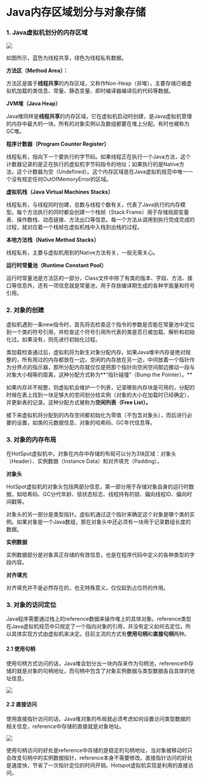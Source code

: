 # Java内存区域划分与对象存储

### 1. Java虚拟机划分的内存区域



![](http://oqag5mdvp.bkt.clouddn.com/201804151949_244.jpg)

如图所示，蓝色为线程共享，绿色为线程私有数据。

**方法区（Method Area）：**

方法区是属于**线程共享**的内存区域，又称作Non-Heap（非堆），主要存储已被虚拟机加载的类信息、常量、静态变量、即时编译器编译后的代码等数据。

**JVM堆（Java Heap）**

Java堆同样是**线程共享**的内存区域，它在虚拟机启动时创建，是Java虚拟机管理的内存中最大的一块。所有的对象实例以及数组都要在堆上分配。有时也被称为GC堆。

**程序计数器（Program Counter Register）**

线程私有，指向下一个要执行的字节码。如果线程正在执行一个Java方法，这个计数器记录的是正在执行的虚拟机字节码指令的地址；如果执行的是Native方法，这个计数器为空（Undefined）。这个内存区域是在Java虚拟机规范中唯一一个没有规定任何OutOfMemoryError的区域。

**虚拟机栈（Java Virtual Machines Stacks）**

线程私有，与线程同时创建，总数与线程个数有关。代表了Java执行的内存模型。每个方法执行的同时都会创建一个栈帧（Stack Frame）用于存储局部变量表、操作数栈、动态链接、方法出口等信息。每一个方法从调用到执行完成完成的过程，就对应着一个栈帧在虚拟机栈中入栈到出栈的过程。

**本地方法栈（Native Method Stacks）**

线程私有，主要与虚拟机用到的Native方法有关，一般无需关心。

**运行时常量池（Runtime Constant Pool）**

运行时常量池是方法区的一部分，Class文件中除了有类的版本、字段、方法、接口等信息外，还有一项信息就是常量池，用于存放编译期生成的各种字面量和符号引用。

### 2. 对象的创建

虚拟机遇到一条new指令时，首先将去检查这个指令的参数是否能在常量池中定位到一个类的符号引用，并检查这个符号引用所代表的类是否已被加载、解析和初始化过。如果没有，则先进行初始化过程。

类加载检查通过后，虚拟机将为新生对象分配内存。如果Java堆中内存是绝对规整的，所有用过的内存都放在一边，空闲的内存放在另一边，中间放着一个指针作为分界点的指示器，那所分配内存就仅仅是把那个指针向空闲空间那边挪动一段与对象大小相等的距离，这种分配方式称为**“指针碰撞”（Bump the Pointer）。**

如果内存并不规整，则虚拟机会维护一个列表，记录哪些内存块是可用的，分配的时候在表上找到一块足够大的空间划分给实例（对象的大小在加载时已经确定），并更新表的记录。这种分配方式被称为**空闲列表（Free List）。**

接下来虚拟机将分配到的内存空间都初始化为零值（不包含对象头），而后进行必要的设置，如类的元数据信息、对象的哈希码、GC年代信息等。

### 3. 对象的内存布局

在HotSpot虚拟机中，对象在内存中存储的布局可以分为3块区域：对象头（Header）、实例数据（Instance Data）和对齐填充（Padding）。

**对象头**

HotSpot虚拟机的对象头包括两部分信息，第一部分用于存储对象自身的运行时数据，如哈希码、GC分代年龄、锁状态标志、线程持有的锁、偏向线程ID、偏向时间戳等。

对象头的另一部分是类型指针。虚拟机通过这个指针来确定这个对象是哪个类的实例。如果对象是一个Java数组，那在对象头中还必须有一块用于记录数组长度的数据。

**实例数据**

实例数据部分是对象真正存储的有效信息，也是在程序代码中定义的各种类型的字段内容。

**对齐填充**

对齐填充并不是必然存在的，也无特殊意义，仅仅起到占位符的作用。

### 3. 对象的访问定位

Java程序需要通过栈上的reference数据来操作堆上的具体对象。reference类型在Java虚拟机规范中只规定了一个指向对象的引用，并没有定义如何去定位。所以具体实现方式由虚拟机来决定。目前主流的方式有**使用句柄**和**直接句柄**两种。

#### 2.1 使用句柄

使用句柄方式访问的话，Java堆会划分出一块内存来作为句柄池，reference中存储的就是对象的句柄地址，而句柄中包含了对象实例数据与类型数据各自具体的地址信息。

![](http://oqag5mdvp.bkt.clouddn.com/201804242035_466.png)

#### 2.2 直接访问

使用直接指针访问的话，Java堆对象的布局就必须考虑如何设置访问类型数据的相关信息，reference中存储的直接就是对象地址。

![](http://oqag5mdvp.bkt.clouddn.com/201804242035_984.png)

使用句柄访问的好处是reference中存储的是稳定的句柄地址，当对象被移动时只会改变句柄中的实例数据指针，reference本身不需要修改。直接指针访问的好处是速度快，节省了一次指针定位的时间开销。Hotspot虚拟机实现是利用的直接访问。